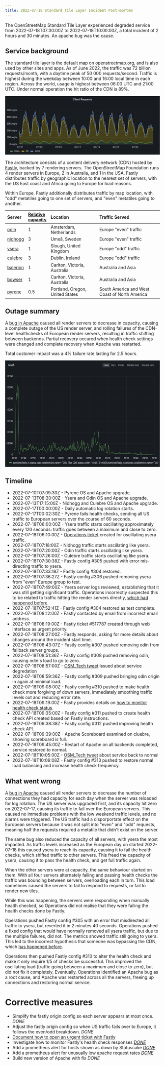 ```yaml
---
title: 2022-07-18 Standard Tile Layer Incident Post-mortem
---
```


The OpenStreetMap Standard Tile Layer experienced degraded service from 2022-07-18T07:30:00Z to 2022-07-18T10:00:00Z, a total incident of 2 hours and 30 minutes. An apache bug was the cause.

## Service background
The standard tile layer is the default map on openstreetmap.org, and is also used by other sites and apps. As of June 2022, the traffic was 72 billion requests/month, with a daytime peak of 50 000 requests/second. Traffic is highest during the weekday between 10:00 and 16:00 local time in each region. Across the world, usage is highest between 06:00 UTC and 21:00 UTC.  Under normal operation the hit ratio of the CDN is 89%.

![Graph showing weekly traffic cycle](traffic.png)

The architecture consists of a content delivery network (CDN) hosted by [Fastly](https://www.fastly.com/blog/how-openstreetmap-uses-our-modern-cdn-to-push-near-instant-updates-worldwide), backed by 7 rendering servers. The OpenStreetMap Foundation runs 4 render servers in Europe, 2 in Australia, and 1 in the USA. Fastly distributes traffic by geographic location to the nearest set of servers, with the US East coast and Africa going to Europe for load reasons.

Within Europe, Fastly additionally distributes traffic by map location, with "odd" metatiles going to one set of servers, and "even" metatiles going to another.

| Server   | [Relative<br>capacity](https://github.com/openstreetmap/chef/pull/513#issue-1304362286) | Location                        | Traffic Served |
|:--------|:---|:-------------------------------|:--------------|
| [odin](https://hardware.openstreetmap.org/servers/odin.openstreetmap.org/) | 1 | Amsterdam, Netherlands | Europe "even" traffic
| [nidhogg](https://hardware.openstreetmap.org/servers/nidhogg.openstreetmap.org/)  | 3 | Umeå, Sweden | Europe "even" traffic
| [ysera](https://hardware.openstreetmap.org/servers/ysera.openstreetmap.org/)    | 1 | Slough, United Kingdom | Europe "odd" traffic
| [culebre](https://hardware.openstreetmap.org/servers/culebre.openstreetmap.org/)  | 3 | Dublin, Ireland | Europe "odd" traffic
| [balerion](https://hardware.openstreetmap.org/servers/balerion.openstreetmap.org/) | 1 | Carlton, Victoria, Australia | Australia and Asia
| [bowser](https://hardware.openstreetmap.org/servers/bowser.openstreetmap.org/)   | 1 | Carlton, Victoria, Australia | Australia and Asia
| [pyrene](https://hardware.openstreetmap.org/servers/pyrene.openstreetmap.org/)   | 0.5 | Portland, Oregon, United States | South America and West Coast of North America

## Outage summary
A [bug in Apache](https://bz.apache.org/bugzilla/show_bug.cgi?id=66004) caused all render servers to decrease in capacity, causing a complete outage of the US render server, and rolling failures of the CDN-level healthchecks of European render servers, resulting in traffic shifting between backends. Partial recovery occured when health check settings were changed and complete recovery when Apache was restarted.

Total customer impact was a 4% failure rate lasting for 2.5 hours.

<img src="failure-rate.png" alt="Graph showing error rate" width="695" height="345">

## Timeline
* 2022-07-10T07:09:30Z - Pyrene OS and Apache upgrade.
* 2022-07-13T08:30:00Z - Ysera and Odin OS and Apache upgrade.
* 2022-07-13T17:15:00Z - Nidhogg and Culebre OS and Apache upgrade.
* 2022-07-17T00:00:00Z - Daily automatic log rotation starts.
* 2022-07-17T00:02:30Z - Pyrene fails health checks, sending all US traffic to European servers over the course of 60 seconds.
* 2022-07-18T06:00:00Z - Ysera traffic starts oscillating approximately every 120 seconds: traffic goes between a maximum and close to zero.
* 2022-07-18T06:10:00Z - [Operations ticket](https://github.com/openstreetmap/operations/issues/685) created for oscillating ysera traffic.
* 2022-07-18T07:18:00Z - Nidhogg traffic starts oscillating like ysera.
* 2022-07-18T07:20:00Z - Odin traffic starts oscillating like ysera.
* 2022-07-18T07:26:00Z - Culebre traffic starts oscillating like ysera.
* 2022-07-18T07:30:38Z - Fastly config #305 pushed with error mis-directing traffic to ysera.
* 2022-07-18T07:33:18Z - Fastly config #304 restored.
* 2022-07-18T07:36:27Z - Fastly config #306 pushed removing ysera from "even" Europe group to test.
* 2022-07-18T07:49:00Z - Ysera server logs reviewed, establishing that it was still getting significant traffic. Operations incorrectly suspected this to be related to traffic hitting the render servers directly, [which had happened before](https://github.com/openstreetmap/operations/issues/679).
* 2022-07-18T07:52:41Z - Fastly config #304 restored as test complete.
* 2022-07-18T08:12:00Z - Fastly contacted by email from incorrect email address.
* 2022-07-18T08:19:00Z - Fastly ticket #517787 created through web interface as urgent priority.
* 2022-07-18T08:27:00Z - Fastly responds, asking for more details about changes around the incident start time.
* 2022-07-18T08:43:07Z - Fastly config #307 pushed removing odin from fallback server groups.
* 2022-07-18T08:51:36Z - Fastly config #308 pushed removing odin, causing odin's load to go to zero.
* 2022-07-18T08:57:00Z - [OSM_Tech tweet](https://twitter.com/OSM_Tech/status/1548955132011749376) issued about service degredation
* 2022-07-18T08:59:36Z - Fastly config #309 pushed bringing odin origin in again at minimal load.
* 2022-07-18T09:08:00Z - Fastly config #310 pushed to make health check more forgiving of down servers, immediately smoothing traffic levels out and reducing error rate.
* 2022-07-18T09:19:00Z - Fastly provides details on [how to monitor health check status](https://support.fastly.com/hc/en-us/community/posts/360040444872-Monitoring-health-status-from-fastly-health-checks#:~:text=Regarding%20this%20topic%2C%20yes%2C%20we%27re%20aware%20of%20your%20needs%20as%20this%20is%20one%20of%20the%20frequently%20asked%20questions.).
* 2022-07-18T09:35:00Z - Fastly config #311 pushed to create health check API created based on Fastly instructions.
* 2022-07-18T09:38:38Z - Fastly config #312 pushed improving health check API.
* 2022-07-18T09:39:00Z - Apache Scoreboard examined on cluebre, showing scoreboard is full.
* 2022-07-18T09:45:00Z - Restart of Apache on all backends completed, service restored to normal.
* 2022-07-18T10:05:00Z - [OSM_Tech tweet](https://twitter.com/OSM_Tech/status/1548972120184475648) about service back to normal
* 2022-07-18T10:09:08Z - Fastly config #313 pushed to restore normal load balancing and increase health check frequency.

## What went wrong
A [bug in Apache](https://bz.apache.org/bugzilla/show_bug.cgi?id=66004) caused all render servers to decrease the number of connections they had capacity for each day when the server was reloaded for log rotation. The US server was upgraded first, and its capacity hit zero on 2022-07-17, causing its traffic to fail over the European servers. This caused no immediate problems with the low weekend traffic levels, and no alarms were triggered. The US traffic had a disporportate effect on the European servers because it was not split into "even" and "odd" requests, meaning half the requests required a metatile that didn't exist on the server.

The same bug also reduced the capacity of all servers, with ysera the most impacted. As traffic levels increased as the European day on started 2022-07-18 this caused ysera to reach its capacity, causing it to fail the health checks, which shifted traffic to other servers. This freed the capacity of ysera, causing it to pass the health check, and get full traffic again.

When the other servers were at capacity, the same behaviour started on them. With all four servers alternately failing and passing health checks the traffic was bouncing between servers, overloading each in turn. This load sometimes caused the servers to fail to respond to requests, or fail to render new tiles.

While this was happening, the servers were responding when manually health checked, so Operations did not realise that they were failing the health checks done by Fastly.

Operations pushed Fastly config #305 with an error that misdirected all traffic to ysera, but reverted it in 2 minutes 40 seconds. Operations pushed a fixed config that would have normally removed all ysera traffic, but due to the multiple failures, did not. The metrics showed traffic still going to ysera. This led to the incorrect hypothesis that someone was bypassing the CDN, which [has happened before](https://github.com/openstreetmap/operations/issues/679).

Operations then pushed Fastly config #310 to alter the health check and make it only require 1/5 of checks be successful. This improved the oscillating load (traffic going between a maximum and close to zero), but did not fix it completely. Eventually, Operations identified an Apache bug as a root cause, and Apache was restarted across all the servers, freeing up connections and restoring normal service.

# Corrective measures

- Simplify the fastly origin config so each server appears at most once. _DONE_
- Adjust the fastly origin config so when US traffic fails over to Europe, it follows the even/odd breakdown. _DONE_
- [Document how to open an urgent ticket with Fastly](https://github.com/openstreetmap/operations/issues/693)
- Investigate how to monitor Fastly's health check responses [_DONE_](https://github.com/openstreetmap/operations/issues/695)
- Add a prometheus alert for hosts shown as down by Statuscake [_DONE_](https://github.com/openstreetmap/chef/commit/2fb1b5fe069034178b0d1426bba953e7b3a661ad)
- Add a prometheus alert for unusually low apache request rates [_DONE_](https://github.com/openstreetmap/chef/commit/12e55b9a956bcbed90ce4f925ef56e9e1812eda0)
- Build new version of Apache with fix _DONE_
